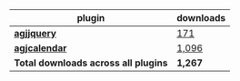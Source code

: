 plugin|downloads
------|----------
[**agjjquery**](https://www.npmjs.com/package/agjjquery)|[171](https://www.npmjs.com/package/agjjquery)
[**agjcalendar**](https://www.npmjs.com/package/agjcalendar)|[1,096](https://www.npmjs.com/package/agjcalendar)
**Total downloads across all plugins**|**1,267**
